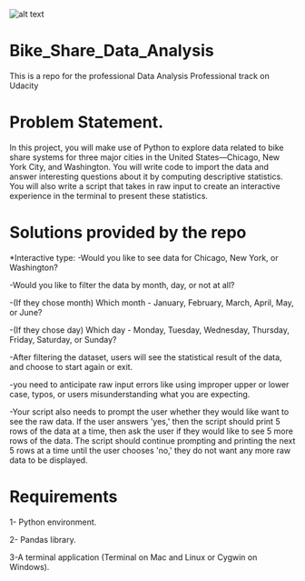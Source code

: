 ![alt text](https://miro.medium.com/max/825/0*Dgkc35WIkcAVHbMC.jpg)
# Bike_Share_Data_Analysis
This is a repo for the professional Data Analysis Professional track on Udacity

# Problem Statement. 
In this project, you will make use of Python to explore data related to bike share systems for three major cities in the United States—Chicago, New York City, and Washington. You will write code to import the data and answer interesting questions about it by computing descriptive statistics. You will also write a script that takes in raw input to create an interactive experience in the terminal to present these statistics.  



# Solutions provided by the repo
*Interactive type:
-Would you like to see data for Chicago, New York, or Washington?  

-Would you like to filter the data by month, day, or not at all?  

-(If they chose month) Which month - January, February, March, April, May, or June?  

-(If they chose day) Which day - Monday, Tuesday, Wednesday, Thursday, Friday, Saturday, or Sunday?  

-After filtering the dataset, users will see the statistical result of the data, and choose to start again or exit. 

-you need to anticipate raw input errors like using improper upper or lower case, typos, or users misunderstanding what you are expecting.  

-Your script also needs to prompt the user whether they would like want to see the raw data. If the user answers 'yes,' then the script should print 5 rows of the data at a time, then ask the user if they would like to see 5 more rows of the data. The script should continue prompting and printing the next 5 rows at a time until the user chooses 'no,' they do not want any more raw data to be displayed.  


# Requirements
1- Python environment. 

2- Pandas library.  

3-A terminal application (Terminal on Mac and Linux or Cygwin on Windows).







